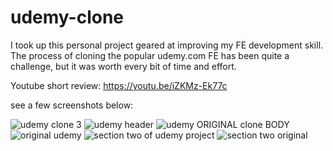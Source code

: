 # udemy-clone
I took up this personal project geared at improving my FE development skill. The process of cloning the popular udemy.com FE has been quite a challenge, but it was worth every bit of time and effort.

Youtube short review: https://youtu.be/iZKMz-Ek77c


see a few screenshots below:


![udemy clone 3](https://user-images.githubusercontent.com/98078616/166372189-8fc7f7c0-72a4-41fe-b00e-4bce8c1da627.PNG)
![udemy header](https://user-images.githubusercontent.com/98078616/166372347-c9be7c02-c150-42ce-8392-962a049f09ce.PNG)
![udemy ORIGINAL clone BODY](https://user-images.githubusercontent.com/98078616/166372388-5d70a12f-fe40-490f-8de6-ce667a37ab9a.PNG)
![original udemy](https://user-images.githubusercontent.com/98078616/166372445-7902b7eb-2d5f-46b9-8b86-acebe084ed98.PNG)
![section two of udemy project](https://user-images.githubusercontent.com/98078616/166372531-ea492530-3796-47b8-b238-cdd57f246646.PNG)
![section two original](https://user-images.githubusercontent.com/98078616/166372626-5acf2c1e-51e3-444f-a17c-4eb81edb5ed9.PNG)
